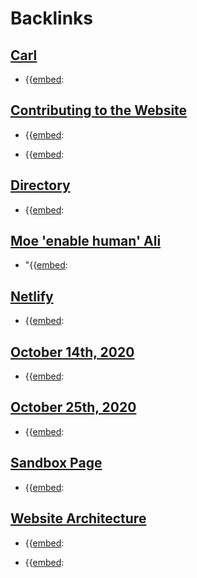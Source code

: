 
# Backlinks
## [Carl](<Carl.md>)
- {{[embed](<embed.md>):

## [Contributing to the Website](<Contributing to the Website.md>)
- {{[embed](<embed.md>):

- {{[embed](<embed.md>):

## [Directory](<Directory.md>)
- {{[embed](<embed.md>):

## [Moe 'enable human' Ali](<Moe 'enable human' Ali.md>)
- "{{[embed](<embed.md>):

## [Netlify](<Netlify.md>)
- {{[embed](<embed.md>):

## [October 14th, 2020](<October 14th, 2020.md>)
- {{[embed](<embed.md>):

## [October 25th, 2020](<October 25th, 2020.md>)
- {{[embed](<embed.md>):

## [Sandbox Page](<Sandbox Page.md>)
- {{[embed](<embed.md>):

## [Website Architecture](<Website Architecture.md>)
- {{[embed](<embed.md>):

- {{[embed](<embed.md>):

